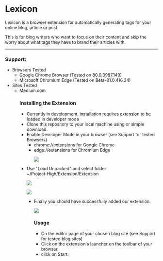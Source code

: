 # Lexicon

Lexicon is a browser extension for automatically generating tags for your online blog, article or post.

This is for blog writers who want to focus on their content and skip the worry about what tags they have to brand their articles with.

 ---
### Support:
<ul>
<li>Browsers Tested
<ul>
<li>Google Chrome Browser (Tested on 80.0.3987.149)</li>
<li>Microsoft Chromium Edge (Tested on Beta-81.0.416.34)</li>
</ul>
<li>Sites Tested
<ul>
<li>Medium.com

### Installing the Extension
<ul>
<li>Currently in development, installation requires extension to be loaded in developer mode</li>
<li>Clone this repository to your local machine using or simple download.
</li>
<li>Enable Developer Mode in your browser (see Support for tested Browsers)
<ul>
<li>chrome://extensions for Google Chrome</li>
<li>
edge://extensions for Chromium Edge 

![](https://i.ibb.co/KGb8D1w/dev-mode.png)</li>
</ul>
</li>
</ul>
<ul>
<li>Use "Load Unpacked" and select folder <br>~/Project-High/Extension/Extension

![](https://i.ibb.co/sRDYTQC/load-unpacked.png)

![](https://i.ibb.co/5cDb5Tq/load-unpacked-file-select.png)
</li>
<ul>
<li>Finally you should have successfully added our extension.

![](https://i.ibb.co/ZJGg43M/confirmation.png)
</li>


### Usage
<ul>
<li>On the editor page of your chosen blog site (see Support for tested blog sites)</li> 
<li>Click on the extension's launcher on the toolbar of your browser.</li>
<li> click on Start.</li>
</ul>

